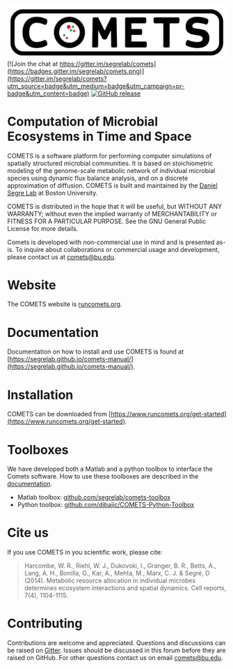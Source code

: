 ![COMETS](comets-logo.png)
[![Join the chat at https://gitter.im/segrelab/comets](https://badges.gitter.im/segrelab/comets.png)](https://gitter.im/segrelab/comets?utm_source=badge&utm_medium=badge&utm_campaign=pr-badge&utm_content=badge)
[![GitHub release](https://img.shields.io/github/release/segrelab/comets/all.svg)](https://GitHub.com/segrelab/comets/releases/)

# Computation of Microbial Ecosystems in Time and Space 
COMETS is a software platform for performing computer simulations of spatially structured microbial communities. It is based on stoichiometric modeling of the genome-scale metabolic network of individual microbial species using dynamic flux balance analysis, and on a discrete approximation of diffusion. COMETS is built and maintained by the [Daniel Segre Lab](http://www.bu.edu/segrelab) at Boston University.

COMETS is distributed in the hope that it will be useful, but WITHOUT ANY WARRANTY; without even the implied warranty of MERCHANTABILITY or FITNESS FOR A PARTICULAR PURPOSE. See the GNU General Public License for more details. 

Comets is developed with non-commercial use in mind and is presented as-is. To inquire about collaborations or commercial usage and development, please contact us at <comets@bu.edu>.

# Website
The COMETS website is [runcomets.org](https://www.runcomets.org/).

# Documentation
Documentation on how to install and use COMETS is found at [https://segrelab.github.io/comets-manual/](https://segrelab.github.io/comets-manual/).

# Installation
COMETS can be downloaded from [https://www.runcomets.org/get-started](https://www.runcomets.org/get-started).

# Toolboxes
We have developed both a Matlab and a python toolbox to interface the Comets software. How to use these toolboxes are described in the [documentation](https://segrelab.github.io/comets-manual/).
 - Matlab toolbox: [github.com/segrelab/comets-toolbox](https://github.com/segrelab/comets-toolbox)
 - Python toolbox: [github.com/djbajic/COMETS-Python-Toolbox](https://github.com/djbajic/COMETS-Python-Toolbox)

# Cite us
If you use COMETS in you scientific work, please cite:
>Harcombe, W. R., Riehl, W. J., Dukovski, I., Granger, B. R., Betts, A., Lang, A. H., Bonilla, G., Kar, A., Mehta, M., Marx, C. J. & Segré, D (2014). Metabolic resource allocation in individual microbes determines ecosystem interactions and spatial dynamics. Cell reports, 7(4), 1104-1115.

# Contributing
Contributions are welcome and appreciated. Questions and discussions can be raised on [Gitter](https://gitter.im/segrelab/comets). Issues should be discussed in this forum before they are raised on GitHub. For other questions contact us on email comets@bu.edu.
